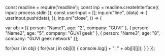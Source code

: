 const readline = require('readline');
const inp = readline.createInterface({
  input: process.stdin
});
const userInput = [];
inp.on("line", (data) => {
 userInput.push(data);
});
inp.on("close", () => {

var obj = [{ person: "Name1", age: "2", company: "GUVI" },
          { person: "Name2", age: "5", company: "GUVI geek" },
          { person: "Name3", age: "8", company: "GUVI geek network" }];

for(var i in obj)
{
    for(var j in obj[i])
    {
        console.log(j + ": " + obj[i][j]);
    }
}
});

